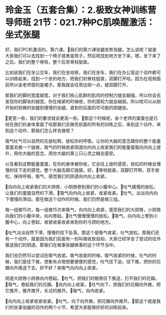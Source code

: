 # 玲金玉（五套合集）：2.极致女神训练营导师班  21节：021.7种PC肌唤醒激活：坐式张腿

好，我们PC机激活的。第六课。🎼我们的第六课张腿坐势张腿，怎么说呢？就是大家我们可以去找到一个椅子或者是凳子，然后呢找到地方坐下来，嗯，坐下来了之后，我们的整个脊柱，整个后背脊柱挺直。

比如说我们在坐公交车，我们在坐地铁，我们在坐车，我们在办公室这个动作都可以训练起来，找到一个坐的地方，把我们的脊柱挺直，双脚打开哈。因为在视频面前所以金老师穿的是裙子。那我就会往旁边侧一点，就双脚打开。

那我们的脚的宽度越宽，对于我们核心肌群的肌肉的控制力就会越强，所以你会去发现你的脚张的越宽，你在缩紧的时候呢，你的感知力就会越弱。所以呢可以从刚开始的轻微的张腿到慢慢的张腿，直到你后面的尽可能的把腿张。

🎼更宽一些，我们的要求就会更高一些。🎼那这个时候呢，金个老师的蛋蛋也是已经在我们的身体里面了哈那我们去做完前面的所有的训练之后，来到这个动作，来到这个动作，那我们怎么样去做呢？

吸气吐气可以自然的先放松啊，放松你的呼吸，让你的大脑的意念跟你的整个能量蛋蛋去做一个链接，吸气的时候收紧阴道向内向上收紧我们的能量蛋蛋向内向上提升，用你大脑的意念，用你大脑的第三只心灵之眼去感受。

以及看到这颗能量蛋蛋，在你的身体被你收，它会往上提的感受，放松的时候会慢慢的往下走的感觉。整个大脑去跟它链接。好。🎼脊柱挺直，双脚打开啊，双手放松，保持呼吸，吸气，感觉我们的阴道向内向上收紧。

🎼向内向上收紧我们的大阴唇，小阴唇卷到我们的小腹中心。🎼吐气缓慢的放松，让我们的蛋蛋自然的下滑。🎼吸气向内向上收紧，收紧收紧。🎼吐气，淡淡向内向下慢慢的滑动。那在做这个动作的时候，我们仍然是做三组。

每一组做15次，每一组做15次来吸气，向内向上收紧，感受我们的大阴唇，小阴唇向我们的小腹中央，向内卷起。🎼吐气慢慢慢慢的放松。🎼吸气，向内向上卷到小腹中心，向上卷起，收紧收紧收紧来到你的弓颈的地方。

🎼吐气淡淡自然下滑，慢慢的往下坠落。那这个是吸气收紧，吐气放松。那我们还有一个动作，就是因为我们前面有一刻叫做收放自如，大家已经学会了尝试的往外推送我们的阴道。那我们在做事张腿做事的这个环节当中。

我们也仍然可以尝试在吸气收紧。吸气收紧的时候，吸气收紧的时候，吐气的时候，我们是往下推，想象有点嗯想要便便的感觉，吐气往下追，往下推，把你的花瓣向外推送下去，好不好？来吸气向内向上收紧。

阴道大阴唇小阴唇向内卷起。🎼吐气，把我们的银唇往下推送，打开我们的花瓣。🎼吸气，卷起我们的花瓣。🎼向内向上收紧。🎼吐气向下，把我们的花瓣向外推，把它推开，推开推开，长试的推开。🎼吸气，向内收紧。

🎼向内向上收紧收紧收紧。🎼吐气，向下向外推，把花瓣向外推开。🎼那这个就是我们的坐事张腿的动作的两个小节，希望大家能够好好的训练起来。

